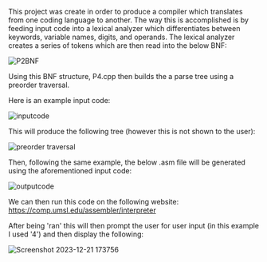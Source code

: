 This project was create in order to produce a compiler which translates from one coding language to another. The way this is accomplished is by feeding
input code into a lexical analyzer which differentiates between keywords, variable names, digits, and operands. The lexical analyzer creates a series
of tokens which are then read into the below BNF:

![P2BNF](https://github.com/ThomasCholak/CodeCompilationProject/assets/63080803/4e4800d3-f245-44f1-a657-cbc8f1568d87)

Using this BNF structure, P4.cpp then builds the a parse tree using a preorder traversal.

Here is an example input code:

![inputcode](https://github.com/ThomasCholak/CodeCompilationProject/assets/63080803/67c9eede-d640-4720-b5f8-09b77e45ef83)

This will produce the following tree (however this is not shown to the user):

![preorder traversal](https://github.com/ThomasCholak/CodeCompilationProject/assets/63080803/ea10e056-9a1a-4252-b92e-783bce074c99)

Then, following the same example, the below .asm file will be generated using the aforementioned input code:

![outputcode](https://github.com/ThomasCholak/CodeCompilationProject/assets/63080803/5cf55024-9212-4758-bcf3-746b864733f9)

We can then run this code on the following website: https://comp.umsl.edu/assembler/interpreter

After being 'ran' this will then prompt the user for user input (in this example I used '4') and then display the following:

![Screenshot 2023-12-21 173756](https://github.com/ThomasCholak/CodeCompilationProject/assets/63080803/2d1443a3-b851-450c-8e57-1c271d9c77a9)

